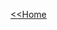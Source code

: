 [<<Home](https://francescoapg.github.io/mathbio/)
<script type="text/javascript" src="http://cdn.mathjax.org/mathjax/latest/MathJax.js?config=TeX-AMS-MML_HTMLorMML">
  
## Cálculo Avanzado

**Índice**

1. [Números Reales](#realnumb)

### Números Reales {#realnumb}

Los números reales son aquellos elementos del conjunto \\( \mathbb{R} \\), conocido como el **conjunto de números reales**. Estos elementos satisfacen una serie de axiomas que se agrupan en (1) propiedades algebraicas de los números reales y (2) propiedades de orden de los números reales. Las propiedades algebraicas también se conocen como **axiomas de campo** pues definen a una estructura matemática conocida como **campo** (_field_, en inglés). En efecto, los números reales son un **campo**.

**Axiomas de campo**
Definen dos operaciones binarias en $\mathbb{R}$ representadas con $+$ y $\cdot$.

- \\( \forall a,b\in\mathbb{R},a+b\in\mathbb{R} \\)
- \\( \forall a,b\in\mathbb{R},a\cdot b \in\mathbb{R} \\)
- \\( \forall a,b,c\in\mathbb{R},(a + b) + c = a + (b + c) \\)
- \\( \forall a,b,c\in\mathbb{R}, (a\cdot b)\cdot c = a\cdot (b\cdot c) \\)
- \\( \exists 0\in\mathbb{R}, x\in\mathbb{R}\implies x+0=0+x=x \\)
- \\( \exists 1\in\mathbb{R}, x\in\mathbb{R}\implies x\cdot 1=1\cdot x=x \\)
- \\( \forall \\)
- \\( \forall \\)
- \\( \forall \\)
- \\( \forall \\)
- \\( \forall \\)


**Referencias**

- Petrovic, J. (2013). Advanced calculus: theory and practice. Chapman and Hall/CRC.
